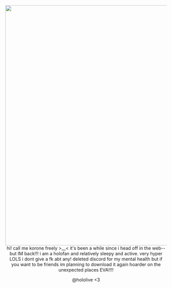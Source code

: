 <center><img width="1200" height="751" alt="image" src="https://github.com/user-attachments/assets/f99fb7a1-e68e-44c3-b7e1-c276c274cb0d" />
</center>
<linebreak>
  <center> hi! call me korone freely >__< it's been a while since i head off in the web--but IM back!!!
  i am a holofan and relatively sleepy and active. very hyper LOLS i dont give a fk abt any!
  deleted discord for my mental health but if you want to be friends im planning to download it again
  hoarder on the unexpected places EVA!!!!
  
  @holoIive <3</center>
</linebreak>
